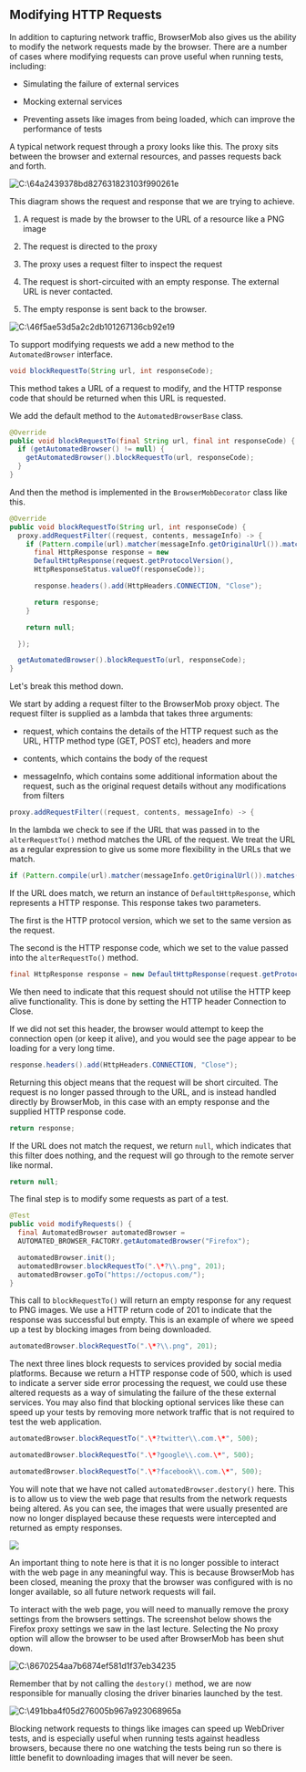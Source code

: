 ## Modifying HTTP Requests

In addition to capturing network traffic, BrowserMob also gives us the
ability to modify the network requests made by the browser. There are a
number of cases where modifying requests can prove useful when running
tests, including:

-   Simulating the failure of external services

-   Mocking external services

-   Preventing assets like images from being loaded, which can improve
    the performance of tests

A typical network request through a proxy looks like this. The proxy
sits between the browser and external resources, and passes requests
back and forth.

![C:\\64a2439378bd827631823103f990261e](image1.png)

This diagram shows the request and response that we are trying to
achieve.

1.  A request is made by the browser to the URL of a resource like a PNG
    image

2.  The request is directed to the proxy

3.  The proxy uses a request filter to inspect the request

4.  The request is short-circuited with an empty response. The external
    URL is never contacted.

5.  The empty response is sent back to the browser.

![C:\\46f5ae53d5a2c2db101267136cb92e19](./image2.png)

To support modifying requests we add a new method to the
`AutomatedBrowser` interface.

```java
void blockRequestTo(String url, int responseCode);
```

This method takes a URL of a request to modify, and the HTTP response
code that should be returned when this URL is requested.

We add the default method to the `AutomatedBrowserBase` class.

```java
@Override
public void blockRequestTo(final String url, final int responseCode) {
  if (getAutomatedBrowser() != null) {
    getAutomatedBrowser().blockRequestTo(url, responseCode);
  }
}
```

And then the method is implemented in the `BrowserMobDecorator` class like
this.

```java
@Override
public void blockRequestTo(String url, int responseCode) {
  proxy.addRequestFilter((request, contents, messageInfo) -> {
    if (Pattern.compile(url).matcher(messageInfo.getOriginalUrl()).matches()) {
      final HttpResponse response = new
      DefaultHttpResponse(request.getProtocolVersion(),
      HttpResponseStatus.valueOf(responseCode));

      response.headers().add(HttpHeaders.CONNECTION, "Close");

      return response;
    }

    return null;

  });

  getAutomatedBrowser().blockRequestTo(url, responseCode);
}
```

Let's break this method down.

We start by adding a request filter to the BrowserMob proxy object. The
request filter is supplied as a lambda that takes three arguments:

-   request, which contains the details of the HTTP request such as the
    URL, HTTP method type (GET, POST etc), headers and more

-   contents, which contains the body of the request

-   messageInfo, which contains some additional information about the
    request, such as the original request details without any
    modifications from filters

```java
proxy.addRequestFilter((request, contents, messageInfo) -> {
  ```

In the lambda we check to see if the URL that was passed in to the
`alterRequestTo()` method matches the URL of the request. We treat the URL
as a regular expression to give us some more flexibility in the URLs
that we match.

```java
if (Pattern.compile(url).matcher(messageInfo.getOriginalUrl()).matches()) {
```

If the URL does match, we return an instance of `DefaultHttpResponse`,
which represents a HTTP response. This response takes two parameters.

The first is the HTTP protocol version, which we set to the same version
as the request.

The second is the HTTP response code, which we set to the value passed
into the `alterRequestTo()` method.

```java
final HttpResponse response = new DefaultHttpResponse(request.getProtocolVersion(), HttpResponseStatus.valueOf(responseCode));
```

We then need to indicate that this request should not utilise the HTTP
keep alive functionality. This is done by setting the HTTP header
Connection to Close.

If we did not set this header, the browser would attempt to keep the
connection open (or keep it alive), and you would see the page appear to
be loading for a very long time.

```java
response.headers().add(HttpHeaders.CONNECTION, "Close");
```

Returning this object means that the request will be short circuited.
The request is no longer passed through to the URL, and is instead
handled directly by BrowserMob, in this case with an empty response and
the supplied HTTP response code.

```java
return response;
```

If the URL does not match the request, we return `null`, which indicates
that this filter does nothing, and the request will go through to the
remote server like normal.

```java
return null;
```

The final step is to modify some requests as part of a test.

```java
@Test
public void modifyRequests() {
  final AutomatedBrowser automatedBrowser =
  AUTOMATED_BROWSER_FACTORY.getAutomatedBrowser("Firefox");

  automatedBrowser.init();
  automatedBrowser.blockRequestTo(".\*?\\.png", 201);
  automatedBrowser.goTo("https://octopus.com/");
}
```

This call to `blockRequestTo()` will return an empty response for any
request to PNG images. We use a HTTP return code of 201 to indicate that
the response was successful but empty. This is an example of where we
speed up a test by blocking images from being downloaded.

```java
automatedBrowser.blockRequestTo(".\*?\\.png", 201);
```

The next three lines block requests to services provided by social media
platforms. Because we return a HTTP response code of 500, which is used
to indicate a server side error processing the request, we could use
these altered requests as a way of simulating the failure of the these
external services. You may also find that blocking optional services
like these can speed up your tests by removing more network traffic that
is not required to test the web application.

```java
automatedBrowser.blockRequestTo(".\*?twitter\\.com.\*", 500);

automatedBrowser.blockRequestTo(".\*?google\\.com.\*", 500);

automatedBrowser.blockRequestTo(".\*?facebook\\.com.\*", 500);
```

You will note that we have not called `automatedBrowser.destory()` here.
This is to allow us to view the web page that results from the network
requests being altered. As you can see, the images that were usually
presented are now no longer displayed because these requests were
intercepted and returned as empty responses.

![](./image3.png)

An important thing to note here is that it is no longer possible to
interact with the web page in any meaningful way. This is because
BrowserMob has been closed, meaning the proxy that the browser was
configured with is no longer available, so all future network requests
will fail.

To interact with the web page, you will need to manually remove the
proxy settings from the browsers settings. The screenshot below shows
the Firefox proxy settings we saw in the last lecture. Selecting the No
proxy option will allow the browser to be used after BrowserMob has been
shut down.

![C:\\8670254aa7b6874ef581d1f37eb34235](./image4.png)

Remember that by not calling the `destory()` method, we are now
responsible for manually closing the driver binaries launched by the
test.

![C:\\491bba4f05d276005b967a923068965a](./image5.png)

Blocking network requests to things like images can speed up WebDriver
tests, and is especially useful when running tests against headless
browsers, because there no one watching the tests being run so there is
little benefit to downloading images that will never be seen.
